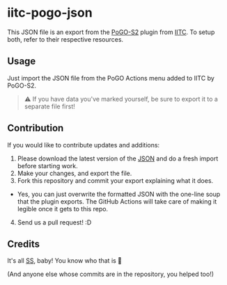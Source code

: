 # iitc-pogo-json

This JSON file is an export from the [PoGO-S2](https://gitlab.com/AlfonsoML/pogo-s2) plugin from [IITC](https://iitc.me/). To setup both, refer to their respective resources.

## Usage

Just import the JSON file from the PoGO Actions menu added to IITC by PoGO-S2.

> ⚠️ If you have data you've marked yourself, be sure to export it to a separate file first!

## Contribution

If you would like to contribute updates and additions:

1. Please download the latest version of the [JSON](https://github.com/PoGOHWH/db-poi/blob/master/IITC-pogo.json) and do a fresh import before starting work.
2. Make your changes, and export the file.
3. Fork this repository and commit your export explaining what it does.
  - Yes, you can just overwrite the formatted JSON with the one-line soup that the plugin exports. The GitHub Actions will take care of making it legible once it gets to this repo.
4. Send us a pull request! :D

## Credits

It's all [SS](https://github.com/SSgithub333), baby! You know who that is 🤴

(And anyone else whose commits are in the repository, you helped too!)
